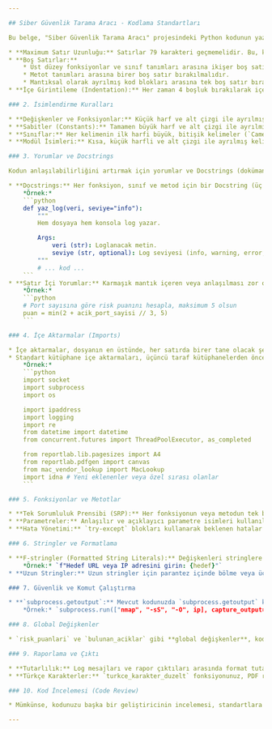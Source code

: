 ```yaml
---

## Siber Güvenlik Tarama Aracı - Kodlama Standartları

Bu belge, "Siber Güvenlik Tarama Aracı" projesindeki Python kodunun yazımında takip edilmesi gereken kuralları ve en iyi uygulamaları tanımlar. Bu standartlara uymak, kod kalitesini artırır, hata oranını düşürür ve gelecekteki bakımı kolaylaştırır.

* **Maximum Satır Uzunluğu:** Satırlar 79 karakteri geçmemelidir. Bu, kodun küçük ekranlarda veya yan yana pencerelerde okunmasını kolaylaştırır.
* **Boş Satırlar:**
    * Üst düzey fonksiyonlar ve sınıf tanımları arasına ikişer boş satır bırakılmalıdır.
    * Metot tanımları arasına birer boş satır bırakılmalıdır.
    * Mantıksal olarak ayrılmış kod blokları arasına tek boş satır bırakılabilir.
* **İçe Girintileme (Indentation):** Her zaman 4 boşluk bırakılarak içe girintileme yapılmalıdır. Tab karakterleri kullanılmamalıdır.

### 2. İsimlendirme Kuralları

* **Değişkenler ve Fonksiyonlar:** Küçük harf ve alt çizgi ile ayrılmış kelimeler (`snake_case`) kullanılmalıdır (örn. `risk_puanlari`, `yaz_log`).
* **Sabitler (Constants):** Tamamen büyük harf ve alt çizgi ile ayrılmış kelimeler kullanılmalıdır (örn. `RAPOR_TXT`, `RAPOR_PDF`).
* **Sınıflar:** Her kelimenin ilk harfi büyük, bitişik kelimeler (`CamelCase`) kullanılmalıdır (örn. `MacLookup`, `ThreadPoolExecutor`).
* **Modül İsimleri:** Kısa, küçük harfli ve alt çizgi ile ayrılmış kelimeler olmalıdır (örn. `main.py`).

### 3. Yorumlar ve Docstrings

Kodun anlaşılabilirliğini artırmak için yorumlar ve Docstrings (dokümantasyon dizgileri) etkin bir şekilde kullanılmalıdır.

* **Docstrings:** Her fonksiyon, sınıf ve metod için bir Docstring (üç tırnak içinde) eklenmelidir. Bu, fonksiyonun veya sınıfın ne işe yaradığını, aldığı argümanları ve döndürdüğü değeri kısaca açıklamalıdır.
    *Örnek:*
    ```python
    def yaz_log(veri, seviye="info"):
        """
        Hem dosyaya hem konsola log yazar.

        Args:
            veri (str): Loglanacak metin.
            seviye (str, optional): Log seviyesi (info, warning, error, debug). Varsayılan 'info'.
        """
        # ... kod ...
    ```
* **Satır İçi Yorumlar:** Karmaşık mantık içeren veya anlaşılması zor olabilecek kod blokları için açıklayıcı yorumlar kullanılmalıdır. Yorumlar, kodun "nasıl" çalıştığından ziyade "neden" çalıştığını açıklamalıdır.
    *Örnek:*
    ```python
    # Port sayısına göre risk puanını hesapla, maksimum 5 olsun
    puan = min(2 + acik_port_sayisi // 3, 5)
    ```

### 4. İçe Aktarmalar (Imports)

* İçe aktarmalar, dosyanın en üstünde, her satırda birer tane olacak şekilde düzenlenmelidir.
* Standart kütüphane içe aktarmaları, üçüncü taraf kütüphanelerden önce gelmeli, ardından kendi modülleriniz gelmelidir. Her kategori arasında boş bir satır bırakılmalıdır.
    *Örnek:*
    ```python
    import socket
    import subprocess
    import os

    import ipaddress
    import logging
    import re
    from datetime import datetime
    from concurrent.futures import ThreadPoolExecutor, as_completed

    from reportlab.lib.pagesizes import A4
    from reportlab.pdfgen import canvas
    from mac_vendor_lookup import MacLookup
    import idna # Yeni eklenenler veya özel sırası olanlar
    ```

### 5. Fonksiyonlar ve Metotlar

* **Tek Sorumluluk Prensibi (SRP):** Her fonksiyonun veya metodun tek bir işi olmalıdır. Karmaşık görevler, daha küçük, yönetilebilir fonksiyonlara bölünmelidir.
* **Parametreler:** Anlaşılır ve açıklayıcı parametre isimleri kullanılmalıdır.
* **Hata Yönetimi:** `try-except` blokları kullanarak beklenen hatalar ele alınmalı ve kullanıcıya veya log dosyasına anlamlı hata mesajları iletilmelidir. `run_command` fonksiyonunuzdaki hata yönetimi buna iyi bir örnektir.

### 6. Stringler ve Formatlama

* **F-stringler (Formatted String Literals):** Değişkenleri stringlere dahil etmek için `f-string`'ler tercih edilmelidir. Bu, daha okunabilir ve performanslıdır.
    *Örnek:* `f"Hedef URL veya IP adresini girin: {hedef}"`
* **Uzun Stringler:** Uzun stringler için parantez içinde bölme veya üç tırnaklı stringler kullanılabilir.

### 7. Güvenlik ve Komut Çalıştırma

* **`subprocess.getoutput`:** Mevcut kodunuzda `subprocess.getoutput` kullanıyorsunuz. Güvenlik açısından, kullanıcıdan alınan girdilerle doğrudan komut çalıştırmaktan kaçınmak önemlidir. Sizin durumunuzda hedef IP/URL doğrudan komuta aktarılıyor. Nmap, Nikto gibi araçlar zaten bu tür girdileri işlemek üzere tasarlandığı için bu risk yönetilebilir. Ancak, gelecekte betiğe yeni komutlar eklerken `subprocess.run` ve `shell=False` ile komut ve argümanları liste olarak geçirme gibi daha güvenli yöntemleri değerlendirin.
    *Örnek:* `subprocess.run(["nmap", "-sS", "-O", ip], capture_output=True, text=True)`

### 8. Global Değişkenler

* `risk_puanlari` ve `bulunan_aciklar` gibi **global değişkenler**, kodun takibini zorlaştırabilir. Mümkün olduğunda, bu tür verilerin fonksiyonlar arasında parametre olarak geçirilmesi veya bir sınıf yapısı içinde saklanması tercih edilebilir. Ancak mevcut projenizin boyutu göz önüne alındığında, bu kullanım şimdilik kabul edilebilir. Proje büyüdükçe bu yapıyı gözden geçirin.

### 9. Raporlama ve Çıktı

* **Tutarlılık:** Log mesajları ve rapor çıktıları arasında format tutarlılığı sağlanmalıdır. `yaz_log` fonksiyonunuz bu tutarlılığı destekliyor.
* **Türkçe Karakterler:** `turkce_karakter_duzelt` fonksiyonunuz, PDF raporunda Türkçe karakter sorunlarını çözmek için önemlidir. Kullanımının devamlılığı sağlanmalıdır.

### 10. Kod İncelemesi (Code Review)

* Mümkünse, kodunuzu başka bir geliştiricinin incelemesi, standartlara uyumu kontrol etmek ve potansiyel hataları veya iyileştirme alanlarını bulmak için çok faydalıdır.

---
```

